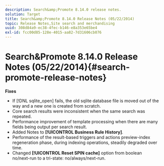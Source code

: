 ```yaml
---
description: Search&amp;Promote 8.14.0 release notes.
solution: Target
title: Search&amp;Promote 8.14.0 Release Notes (05/22/2014)
topic: Release Notes,Site search and merchandising
uuid: 308d84a9-ec38-4fec-b146-e8a353e65be4
exl-id: fcc00d85-128e-4015-aa82-7d31606cb076
---
```

# Search&amp;Promote 8.14.0 Release Notes (05/22/2014){#search-promote-release-notes}

 **Fixes**

* If [!DNL sqlite_open] fails, the old sqlite database file is moved out of the way and a new one is created from scratch. 
* Core search results were inconsistent when the same search was repeated. 
* Performance improvement of template processing when there are many fields being output per search result. 
* Added Notes to **[!UICONTROL Business Rule History]**. 
* Performance of the result-based triggers and actions preview-index regeneration phase, during indexing operations, steadily degraded over time. 
* Changed **[!UICONTROL Reset SPIN cache]** option from boolean no/next-run to a tri-state: no/always/next-run.
